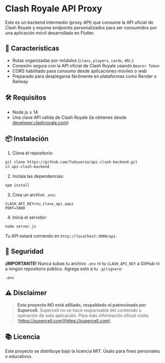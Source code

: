 
# Clash Royale API Proxy

Este es un backend intermedio (proxy API) que consume la API oficial de Clash Royale y expone endpoints personalizados para ser consumidos por una aplicación móvil desarrollada en Flutter.

## 🚀 Características

- Rutas organizadas por módulos (`clans`, `players`, `cards`, etc.)
- Conexión segura con la API oficial de Clash Royale usando `Bearer Token`
- CORS habilitado para consumo desde aplicaciones móviles o web
- Preparado para desplegarse fácilmente en plataformas como Render o Railway

## 🛠️ Requisitos

- Node.js ≥ 14
- Una clave API válida de Clash Royale (la obtienes desde [developer.clashroyale.com](https://developer.clashroyale.com))

## 📦 Instalación

1. Clona el repositorio:

```bash
git clone https://github.com/TuUsuario/api-clash-backend.git
cd api-clash-backend
```

2. Instala las dependencias:

```bash
npm install
```

3. Crea un archivo `.env`:

```env
CLASH_API_KEY=tu_clave_api_aqui
PORT=3000
```

4. Inicia el servidor:

```bash
node server.js
```

Tu API estará corriendo en `http://localhost:3000/api`.

## 🔐 Seguridad

**¡IMPORTANTE!** Nunca subas tu archivo `.env` ni tu `CLASH_API_KEY` a GitHub ni a ningún repositorio público. Agrega esto a tu `.gitignore`:

```
.env
```

## ⚠️ Disclaimer

> **Este proyecto NO está afiliado, respaldado ni patrocinado por Supercell.**
> Supercell no se hace responsable del contenido u operación de esta aplicación.
> Para más información oficial visita: [https://supercell.com](https://supercell.com).

## 📚 Licencia

Este proyecto se distribuye bajo la licencia MIT. Úsalo para fines personales o educativos.
